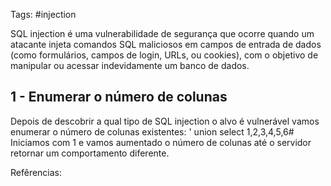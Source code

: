 Tags: #injection

SQL injection é uma vulnerabilidade de segurança que ocorre quando um atacante injeta comandos SQL maliciosos em campos de entrada de dados (como formulários, campos de login, URLs, ou cookies), com o objetivo de manipular ou acessar indevidamente um banco de dados.

## 1 - Enumerar o número de colunas

Depois de descobrir a qual tipo de SQL injection o alvo é vulnerável vamos enumerar o número de colunas existentes:
	' union select 1,2,3,4,5,6# 
Iniciamos com 1 e vamos aumentado o número de colunas até o servidor retornar um comportamento diferente.




















Refêrencias: